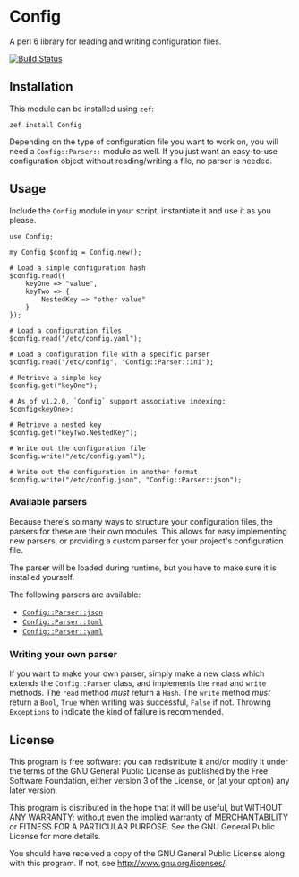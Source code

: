 # Config
A perl 6 library for reading and writing configuration files.

[![Build Status](https://travis-ci.org/scriptkitties/p6-Config.svg?branch=master)](https://travis-ci.org/scriptkitties/p6-Config)

## Installation
This module can be installed using `zef`:

```
zef install Config
```

Depending on the type of configuration file you want to work on, you will need a
`Config::Parser::` module as well. If you just want an easy-to-use configuration
object without reading/writing a file, no parser is needed.

## Usage
Include the `Config` module in your script, instantiate it and use it as you
please.

```perl6
use Config;

my Config $config = Config.new();

# Load a simple configuration hash
$config.read({
    keyOne => "value",
    keyTwo => {
        NestedKey => "other value"
    }
});

# Load a configuration files
$config.read("/etc/config.yaml");

# Load a configuration file with a specific parser
$config.read("/etc/config", "Config::Parser::ini");

# Retrieve a simple key
$config.get("keyOne");

# As of v1.2.0, `Config` support associative indexing:
$config<keyOne>;

# Retrieve a nested key
$config.get("keyTwo.NestedKey");

# Write out the configuration file
$config.write("/etc/config.yaml");

# Write out the configuration in another format
$config.write("/etc/config.json", "Config::Parser::json");
```

### Available parsers
Because there's so many ways to structure your configuration files, the parsers
for these are their own modules. This allows for easy implementing new parsers,
or providing a custom parser for your project's configuration file.

The parser will be loaded during runtime, but you have to make sure it is
installed yourself.

The following parsers are available:

- [`Config::Parser::json`](https://github.com/robertlemmen/perl6-config-json)
- [`Config::Parser::toml`](https://github.com/scriptkitties/p6-Config-Parser-toml)
- [`Config::Parser::yaml`](https://github.com/scriptkitties/p6-Config-Parser-yaml)

### Writing your own parser
If you want to make your own parser, simply make a new class which extends the
`Config::Parser` class, and implements the `read` and `write` methods. The
`read` method *must* return a `Hash`. The `write` method *must* return a
`Bool`, `True` when writing was successful, `False` if not. Throwing
`Exception`s to indicate the kind of failure is recommended.

## License
This program is free software: you can redistribute it and/or modify it under
the terms of the GNU General Public License as published by the Free Software
Foundation, either version 3 of the License, or (at your option) any later
version.

This program is distributed in the hope that it will be useful, but WITHOUT ANY
WARRANTY; without even the implied warranty of MERCHANTABILITY or FITNESS FOR A
PARTICULAR PURPOSE.  See the GNU General Public License for more details.

You should have received a copy of the GNU General Public License along with
this program.  If not, see <http://www.gnu.org/licenses/>.

